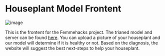 # Houseplant Model Frontent

![image](https://github.com/penelopelarkin/Houseplant-Model-Frontend/assets/125135975/5c6c5108-f9c0-49c7-8f93-5fbf5853f28e)

This is the frontent for the Femmehacks project. The trianed model and server can be found [here](https://github.com/penelopelarkin/Houseplant-Model). You can upload a picture of your houseplant and our model will determine if it is healthy or not. Based on the diagnosis, the website will suggest the best next-steps to help your houseplant. 
